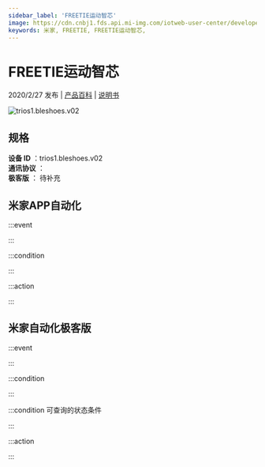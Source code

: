 ```yaml
---
sidebar_label: 'FREETIE运动智芯'
image: https://cdn.cnbj1.fds.api.mi-img.com/iotweb-user-center/developer_1679069106392m5Z0SY4D.png?GalaxyAccessKeyId=AKVGLQWBOVIRQ3XLEW&Expires=9223372036854775807&Signature=rHxCys5MS9PT/DzYk7AvjKUnlKU=
keywords: 米家, FREETIE, FREETIE运动智芯, 
---
```

# FREETIE运动智芯

2020/2/27 发布 | [产品百科](https://home.mi.com/webapp/content/baike/product/index.html?model=trios1.bleshoes.v02/) | [说明书](https://home.mi.com/views/introduction.html?model=trios1.bleshoes.v02&region=cn)

![trios1.bleshoes.v02](https://cdn.cnbj1.fds.api.mi-img.com/iotweb-user-center/developer_1679069106392m5Z0SY4D.png?GalaxyAccessKeyId=AKVGLQWBOVIRQ3XLEW&Expires=9223372036854775807&Signature=rHxCys5MS9PT/DzYk7AvjKUnlKU=)

## 规格  
> 
**设备 ID** ：trios1.bleshoes.v02  
**通讯协议** ：  
**极客版**  ： 待补充 


## 米家APP自动化  

:::event  

:::

:::condition  

:::

:::action   

:::

## 米家自动化极客版  

:::event  

:::

:::condition  

:::

:::condition 可查询的状态条件  

:::

:::action  

:::

        
